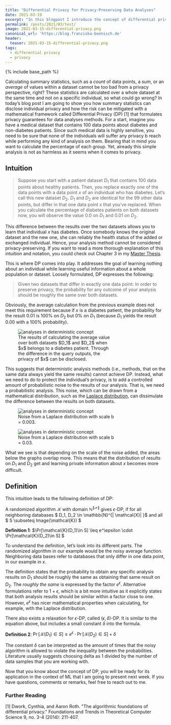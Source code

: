 ```yaml
---
title: "Differential Privacy for Privacy-Preserving Data Analyses"
date: 2021-03-19
excerpt: "In this blogpost I introduce the concept of differential privacy and show you how it can be applied to perform privacy-preserving data analysis."
permalink: /posts/2021/03/test/
image: 2021-03-15-differential-privacy.png
canonical_url: 'https://blog.franziska-boenisch.de'
header:
  teaser: 2021-03-15-differential-privacy.png
tags:
  - differential privacy
  - privacy
---
```

<script src="//yihui.org/js/math-code.js"></script>
<!-- Just one possible MathJax CDN below. You may use others. -->
<script async
  src="//mathjax.rstudio.com/latest/MathJax.js?config=TeX-MML-AM_CHTML">
</script>

{% include base_path %}



Calculating summary statistics, such as a *count* of data points, a *sum*, or an *average* of values within a dataset 
cannot be too bad from a privacy perspective, right? 
These statistics are calculated over a whole dataset at the same time and not on a specific individual,
so what could go wrong?
In today’s blog post I am going to show you how summary statistics can disclose individual privacy and how the risk can be 
mitigated with a mathematical framework called Differential Privacy (DP) [1] that formulates privacy guarantees for data analyses methods. 
For a start, imagine you have a medical dataset that contains 100 data points about diabetes and non-diabetes patients. 
Since such medical data is highly sensitive, you need to be sure that none of the individuals will suffer any privacy b
reach while performing any kind of analysis on them. Bearing that in mind you want to calculate the percentage of each group. 
Yet, already this simple analysis is not as harmless as it seems when it comes to privacy. 


## Intuition

> Suppose you start with a patient dataset $D_1$ that contains 100 data points about healthy patients. 
> Then, you replace exactly one of the data points with a data point $x$ of an individual who has diabetes. 
> Let’s call this new dataset $D_2$. $D_1$ and $D_2$ are identical for the 99 other data points, 
> but differ in that one data point $x$ that you’ve replaced. 
> When you calculate the percentage of diabetes patients on both datasets now, you will observe the value 0.0 on $D_1$ and 0.01 on $D_2$. 


This difference between the results over the two datasets allows you to learn that individual $x$ has diabetes. Once somebody knows the original dataset and the new one, she can reliably the health status of the added or exchanged individual. Hence, your analysis method cannot be considered privacy-preserving. If you want to read a more thorough explanation of this intuition and notation, you could check out Chapter 3 in my [Master Thesis](https://www.mi.fu-berlin.de/inf/groups/ag-idm/theseses/2019_Boenisch_MSc.pdf).

This is where DP comes into play. It addresses the goal of learning nothing about an individual while learning useful information about a whole population or dataset. Loosely formulated, DP expresses the following: 

> Given two datasets that differ in exactly one data point: In order to preserve privacy, the probability for any outcome of your analysis should be roughly the same over both datasets.

Obviously, the average calculation from the previous example does not meet this requirement because if $x$ is a diabetes patient, the probability for the result 0.01 is 100% on $D_2$ but 0% on $D_1$ (because $D_1$ yields the result 0.00 with a 100% probability).


<figure style="width:60%;">
    <img src="{{ "/files/2021-03-15-differential-privacy/1.png" | prepend: base_path }}"
     alt='analyses in deterministic concept'/>
    <figcaption>The results of calculating the average value over both datasets $D_1$ and $D_2$ when $x$ belongs to a diabetes patient. 
      Through the difference in the query outputs, the privacy of $x$ can be disclosed. </figcaption>
</figure>

This suggests that deterministic analysis methods (i.e., methods, that on the same data always yield the same results) cannot achieve DP. 
Instead, what we need to do to protect the individual’s privacy, is to add a controlled amount of probabilistic noise to the results of our analysis. That is, we need a probabilistic analysis. This noise, which can be drawn from a mathematical distribution, 
such as the [Laplace distribution](https://en.wikipedia.org/wiki/Laplace_distribution), can dissimulate the difference between the results on both datasets. 


<figure style="width:60%;">
    <img src="{{ "/files/2021-03-15-differential-privacy/2.png" | prepend: base_path }}"
     alt='analyses in deterministic concept'/>
    <figcaption>Noise from a Laplace distribution with scale b = 0.003. </figcaption>
</figure>


<figure style="width:60%;">
    <img src="{{ "/files/2021-03-15-differential-privacy/3.png" | prepend: base_path }}"
     alt='analyses in deterministic concept'/>
    <figcaption>Noise from a Laplace distribution with scale b = 0.03. </figcaption>
</figure>

What we see is that depending on the scale of the noise added, the areas below the graphs overlap more. 
This means that the distribution of results on $D_1$ and $D_2$ get and learning private information about $x$ becomes more difficult. 

## Definition
This intuition leads to the following definition of DP:

A randomized algorithm $\mathcal{K}$ with domain $\mathbb{N}^{\| \mathcal{X}\| }$ gives $\epsilon$-DP, if for all neighboring databases $ D_1, D_2 \in \mathbb{N}^{\| \mathcal{X}\| }$ and all $ S \subseteq Image(\mathcal{K}) $

**Definition 1**: $\Pr[\mathcal{K}(D_1)\in S] \leq e^\epsilon \cdot \Pr[\mathcal{K}(D_2)\in S] $

To understand the definition, let’s look into its different parts. The randomized algorithm in our example would be the noisy average function. Neighboring data bases refer to databases that only differ in one data point, in our example in $x$.

The definition states that the probability to obtain any specific analysis results on $D_1$ should be roughly the same as obtaining that same result on $D_2$. The *roughly the same* is expressed by the factor $e^\epsilon$. Alternative formulations refer to $1+\epsilon$, which is a bit more intuitive as it explicitly states that both analysis results should be similar within a factor close to one. However, $e^\epsilon$ has nicer mathematical properties when calculating, for example, with the Laplace distribution.

There also exists a relaxation for $\epsilon$-DP, called $(\epsilon, \delta)$-DP. It is similar to the equation above, but includes a small constant $\delta$ into the formula.

**Definition 2**: $\Pr[\mathcal{K}(D_1)\in S] \leq e^\epsilon \cdot \Pr[\mathcal{K}(D_2)\in S]  + \delta$

The constant $\delta$ can be interpreted as the amount of times that the noisy algorithm is allowed to violate the inequality between the probabilities. Literature usually suggests choosing delta as 1 divided by the number of data samples that you are working with.

Now that you know about the concept of DP, you will be ready for its application in the context of ML that I am going to present next week. If you have questions, comments or remarks, feel free to reach out to me.

### Further Reading
\[1\] Dwork, Cynthia, and Aaron Roth. "The algorithmic foundations of differential privacy." Foundations and Trends in Theoretical Computer Science 9, no. 3-4 (2014): 211-407.
